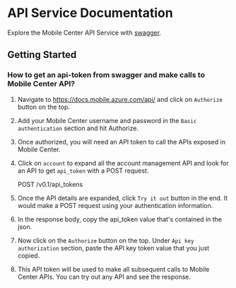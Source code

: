 # API Service Documentation

Explore the Mobile Center API Service with [swagger](https://docs.mobile.azure.com/api/).

## Getting Started

### How to get an api-token from swagger and make calls to Mobile Center API?
  1. Navigate to https://docs.mobile.azure.com/api/ and click on `Authorize` button on the top.
  2. Add your Mobile Center username and password in the `Basic authentication` section and hit Authorize.
  3. Once authorized, you will need an API token to call the APIs exposed in Mobile Center.
  4. Click on `account` to expand all the account management API and look for an API  to get `api_token` with a POST request.

      POST /v0.1/api_tokens
      
  5. Once the API details are expanded, click `Try it out` button in the end. It would make a POST request using your authentication information.
  6. In the response body, copy the api_token value that's contained in the json.
  7. Now click on the `Authorize` button on the top. Under `Api key authorization` section, paste the API key token value that you just copied.
  8. This API token will be used to make all subsequent calls to Mobile Center APIs. You can try out any API and see the response.
